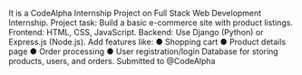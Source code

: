 It is a CodeAlpha Internship Project on Full Stack Web Development Internship. 
Project task: Build a basic e-commerce site with product listings. 
Frontend: HTML, CSS, JavaScript. 
Backend: Use Django (Python) or Express.js (Node.js). 
      Add features like: 
      ● Shopping cart 
      ● Product details page 
      ● Order processing
      ● User registration/login Database for storing products, users, and orders. Submitted to @CodeAlpha

